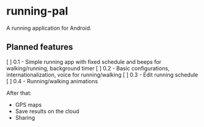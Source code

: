 # running-pal
A running application for Android.

## Planned features

[ ] 0.1 - Simple running app with fixed schedule and beeps for walking/running, background timer
[ ] 0.2 - Basic configurations, internationalization, voice for running/walking
[ ] 0.3 - Edit running schedule
[ ] 0.4 - Running/walking animations

After that:
- GPS maps
- Save results on the cloud
- Sharing
